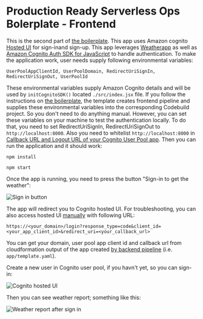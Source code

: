 
# Production Ready Serverless Ops Bolerplate - Frontend


This is the second part of [the boilerplate](https://github.com/eficode/serverless-ops-boilerplate). This app uses Amazon cognito [Hosted UI](https://docs.aws.amazon.com/cognito/latest/developerguide/cognito-user-pools-app-integration.html) for sign-inand sign-up. This app leverages [Weatherapp](https://github.com/mrako/weatherapp) as well as  [Amazon Cognito Auth SDK for JavaScript](https://www.npmjs.com/package/amazon-cognito-auth-js) to handle authentication. To make the application work, user needs supply following environmental variables:

    UserPoolAppClientId, UserPoolDomain, RedirectUriSignIn, RedirectUriSignOut, UserPoolId

These environmental variables supply Amazon Cognito details and will be used by `initCognitoSDK()` located `./src/index.jsx` file. If you follow the instructions on [the boilerplate](https://github.com/eficode/serverless-ops-boilerplate), the template creates frontend pipeline and supplies these environmental variables into the corresponding Codebuild project. So you don't need to do anything manual. However, you can set these variables on your machine to test the authentication locally. To do that, you need to set RedirectUriSignIn, RedirectUriSignOut to `http://localhost:8000`. Also you need to whitelist `http://localhost:8000` in [Callback URL and Logout URL of your Cognito User Pool app](https://docs.aws.amazon.com/cognito/latest/developerguide/cognito-user-pools-app-idp-settings.html). Then you can run the application and it should work:

    npm install

    npm start


Once the app is running, you need to press the button "Sign-in to get the weather":

![Sign in button](https://user-images.githubusercontent.com/21277296/77577864-3a6a5c00-6ee0-11ea-845f-b5353bfdb07a.png)


The app will redirect you to Cognito hosted UI. For troubleshooting, you can also access hosted UI [manually](https://docs.aws.amazon.com/cognito/latest/developerguide/cognito-user-pools-app-integration.html) with following URL:

    https://<your_domain>/login?response_type=code&client_id=<your_app_client_id>&redirect_uri=<your_callback_url>

You can get your domain, user pool app client id and callback url from cloudformation output of the app created [by backend pipeline](https://github.com/eficode/serverless-ops-boilerplate) (i.e. `app/template.yaml`).

Create a new user in Cognito user pool, if you havn't yet, so you can sign-in:

![Cognito hosted UI](https://user-images.githubusercontent.com/21277296/77577849-33dbe480-6ee0-11ea-958f-8544a68b5f02.png)


 Then you can see weather report; something like this:

![Weather report after sign in](https://user-images.githubusercontent.com/21277296/77543316-31619680-6eb0-11ea-9e95-c491d943fe7d.png)







